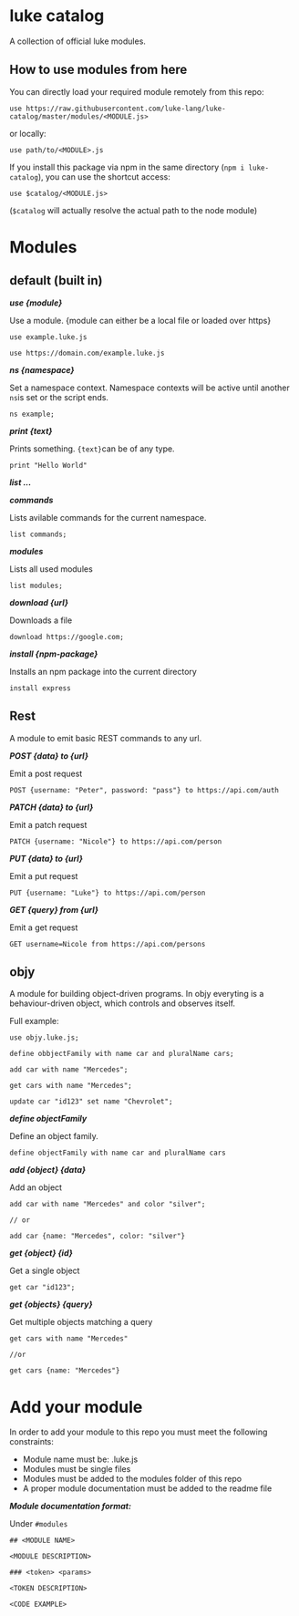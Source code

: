 # luke catalog

A collection of official luke modules.

## How to use modules from here


You can directly load your required module remotely from this repo:

```luke
use https://raw.githubusercontent.com/luke-lang/luke-catalog/master/modules/<MODULE.js>
```

or locally:

```luke
use path/to/<MODULE>.js
```

If you install this package via npm in the same directory (`npm i luke-catalog`), you can use the shortcut access:

```luke
use $catalog/<MODULE.js>
```

(`$catalog` will actually resolve the actual path to the node module)

# Modules

## default (built in)

***use {module}***

Use a module. {module can either be a local file or loaded over https}

```luke
use example.luke.js

use https://domain.com/example.luke.js
```

***ns {namespace}***

Set a namespace context. Namespace contexts will be active until another `ns`is set or the script ends.

```luke
ns example;
```

***print {text}***

Prints something. `{text}`can be of any type.

```luke
print "Hello World"
```

***list ...***

***commands***

Lists avilable commands for the current namespace.

```luke
list commands;
```

***modules***

Lists all used modules

```luke
list modules;
```


***download {url}***

Downloads a file

```luke
download https://google.com;
```

***install {npm-package}***

Installs an npm package into the current directory

```luke
install express
```



## Rest

A module to emit basic REST commands to any url.


***POST {data} to {url}***

Emit a post request

```luke
POST {username: "Peter", password: "pass"} to https://api.com/auth
```

***PATCH {data} to {url}***

Emit a patch request

```luke
PATCH {username: "Nicole"} to https://api.com/person
```

***PUT {data} to {url}***

Emit a put request

```luke
PUT {username: "Luke"} to https://api.com/person
```

***GET {query} from {url}***

Emit a get request

```luke
GET username=Nicole from https://api.com/persons
```



## objy

A module for building object-driven programs. In objy everyting is a behaviour-driven object, which controls and observes itself.

Full example:

```luke
use objy.luke.js;

define obbjectFamily with name car and pluralName cars;

add car with name "Mercedes";

get cars with name "Mercedes";

update car "id123" set name "Chevrolet";
```

***define objectFamily***

Define an object family.

```luke
define objectFamily with name car and pluralName cars
```

***add {object} {data}***

Add an object

```luke
add car with name "Mercedes" and color "silver";

// or

add car {name: "Mercedes", color: "silver"}
```

***get {object} {id}***

Get a single object

```luke
get car "id123";
```

***get {objects} {query}***

Get multiple objects matching a query

```luke
get cars with name "Mercedes"

//or

get cars {name: "Mercedes"}
```





# Add your module

In order to add your module to this repo you must meet the following constraints:

* Module name must be: <MODULENAME>.luke.js
* Modules must be single files
* Modules must be added to the modules folder of this repo
* A proper module documentation must be added to the readme file

***Module documentation format:***

Under `#modules`

```
## <MODULE NAME>

<MODULE DESCRIPTION>

### <token> <params>

<TOKEN DESCRIPTION>

<CODE EXAMPLE>
```
